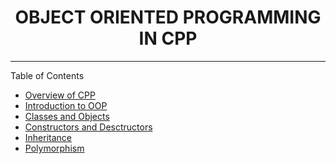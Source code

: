 <h1 align='center'>OBJECT ORIENTED PROGRAMMING IN CPP</h1>
<hr>

Table of Contents 

* [Overview of CPP](./Chapter_01-Overview-of-cpp.md)
* [Introduction to OOP](./Chapter_02-Introduction-to-oop.md)
* [Classes and Objects](./Chapter_03-Implementing-classes.md)
* [Constructors and Desctructors](./Chapter_04-Constructors-and-destructors.md)
* [Inheritance](./Chapter_05-Inheritance.md)
* [Polymorphism](./Chapter_06-Polymorphism.md)